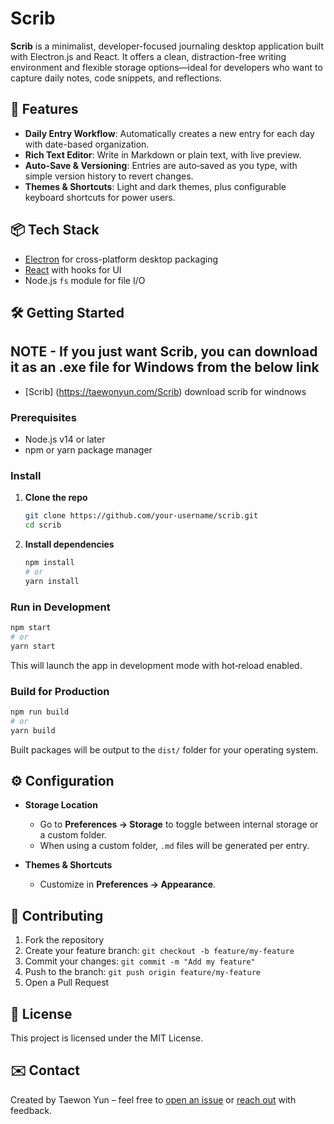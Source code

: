 # Scrib

**Scrib** is a minimalist, developer-focused journaling desktop application built with Electron.js and React. It offers a clean, distraction-free writing environment and flexible storage options—ideal for developers who want to capture daily notes, code snippets, and reflections.

## 🚀 Features

* **Daily Entry Workflow**: Automatically creates a new entry for each day with date-based organization.
* **Rich Text Editor**: Write in Markdown or plain text, with live preview.
* **Auto‑Save & Versioning**: Entries are auto‑saved as you type, with simple version history to revert changes.
* **Themes & Shortcuts**: Light and dark themes, plus configurable keyboard shortcuts for power users.

## 📦 Tech Stack

* [Electron](https://www.electronjs.org/) for cross-platform desktop packaging
* [React](https://reactjs.org/) with hooks for UI
* Node.js `fs` module for file I/O

## 🛠️ Getting Started

## NOTE - If you just want Scrib, you can download it as an .exe file for Windows from the below link
* [Scrib] (https://taewonyun.com/Scrib) download scrib for windnows

### Prerequisites

* Node.js v14 or later
* npm or yarn package manager

### Install

1. **Clone the repo**

   ```bash
   git clone https://github.com/your-username/scrib.git
   cd scrib
   ```
2. **Install dependencies**

   ```bash
   npm install
   # or
   yarn install
   ```

### Run in Development

```bash
npm start
# or
yarn start
```

This will launch the app in development mode with hot‑reload enabled.

### Build for Production

```bash
npm run build
# or
yarn build
```

Built packages will be output to the `dist/` folder for your operating system.

## ⚙️ Configuration

* **Storage Location**

  * Go to **Preferences → Storage** to toggle between internal storage or a custom folder.
  * When using a custom folder, `.md` files will be generated per entry.
* **Themes & Shortcuts**

  * Customize in **Preferences → Appearance**.

## 🤝 Contributing

1. Fork the repository
2. Create your feature branch: `git checkout -b feature/my-feature`
3. Commit your changes: `git commit -m "Add my feature"`
4. Push to the branch: `git push origin feature/my-feature`
5. Open a Pull Request

## 📄 License

This project is licensed under the MIT License.

## ✉️ Contact

Created by Taewon Yun – feel free to [open an issue](https://github.com/your-username/scrib/issues) or [reach out](mailto:taewon.yun@example.com) with feedback.
